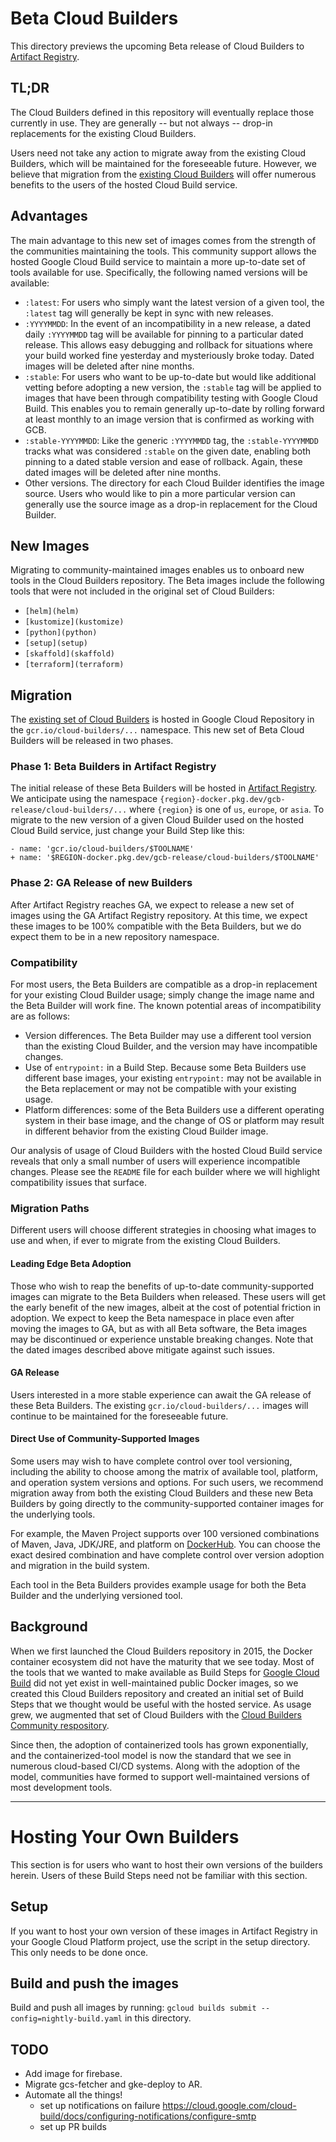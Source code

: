 # Beta Cloud Builders

This directory previews the upcoming Beta release of Cloud Builders to [Artifact
Registry](https://cloud.google.com/artifact-registry).

## TL;DR

The Cloud Builders defined in this repository will eventually replace those
currently in use. They are generally -- but not always -- drop-in replacements
for the existing Cloud Builders.

Users need not take any action to migrate away from the existing Cloud Builders,
which will be maintained for the foreseeable future. However, we believe that
migration from the [existing Cloud Builders](..) will offer numerous benefits to
the users of the hosted Cloud Build service.

## Advantages

The main advantage to this new set of images comes from the strength of the
communities maintaining the tools. This community support allows the hosted
Google Cloud Build service to maintain a more up-to-date set of tools available
for use. Specifically, the following named versions will be available:

- `:latest`: For users who simply want the latest version of a given tool, the
  `:latest` tag will generally be kept in sync with new releases.
- `:YYYYMMDD`: In the event of an incompatibility in a new release, a dated
  daily `:YYYYMMDD` tag will be available for pinning to a particular dated
  release. This allows easy debugging and rollback for situations where your
  build worked fine yesterday and mysteriously broke today. Dated images will be
  deleted after nine months.
- `:stable`: For users who want to be up-to-date but would like additional
  vetting before adopting a new version, the `:stable` tag will be applied to
  images that have been through compatibility testing with Google Cloud Build.
  This enables you to remain generally up-to-date by rolling forward at least
  monthly to an image version that is confirmed as working with GCB.
- `:stable-YYYYMMDD`: Like the generic `:YYYYMMDD` tag, the `:stable-YYYYMMDD`
  tracks what was considered `:stable` on the given date, enabling both pinning
  to a dated stable version and ease of rollback. Again, these dated images will
  be deleted after nine months.
- Other versions. The directory for each Cloud Builder identifies the image
  source. Users who would like to pin a more particular version can generally
  use the source image as a drop-in replacement for the Cloud Builder.

## New Images

Migrating to community-maintained images enables us to onboard new tools in the
Cloud Builders repository. The Beta images include the following tools that were
not included in the original set of Cloud Builders:

- `[helm](helm)`
- `[kustomize](kustomize)`
- `[python](python)`
- `[setup](setup)`
- `[skaffold](skaffold)`
- `[terraform](terraform)`

## Migration

The [existing set of Cloud Builders](..) is hosted in Google Cloud Repository in
the `gcr.io/cloud-builders/...` namespace. This new set of Beta Cloud Builders
will be released in two phases.

### Phase 1: Beta Builders in Artifact Registry

The initial release of these Beta Builders will be hosted in [Artifact
Registry](https://cloud.google.com/artifact-registry). We anticipate using the
namespace `{region}-docker.pkg.dev/gcb-release/cloud-builders/...` where
`{region}` is one of `us`, `europe`, or `asia`. To migrate to the new version of
a given Cloud Builder used on the hosted Cloud Build service, just change your
Build Step like this:

```
- name: 'gcr.io/cloud-builders/$TOOLNAME'
+ name: '$REGION-docker.pkg.dev/gcb-release/cloud-builders/$TOOLNAME'
```

### Phase 2: GA Release of new Builders

After Artifact Registry reaches GA, we expect to release a new set of images
using the GA Artifact Registry repository. At this time, we expect these images
to be 100% compatible with the Beta Builders, but we do expect them to be in a
new repository namespace.

### Compatibility

For most users, the Beta Builders are compatible as a drop-in replacement for
your existing Cloud Builder usage; simply change the image name and the Beta
Builder will work fine. The known potential areas of incompatibility are as
follows:

- Version differences. The Beta Builder may use a different tool version than
  the existing Cloud Builder, and the version may have incompatible changes.
- Use of `entrypoint:` in a Build Step. Because some Beta Builders use different
  base images, your existing `entrypoint:` may not be available in the Beta
  replacement or may not be compatible with your existing usage.
- Platform differences: some of the Beta Builders use a different operating
  system in their base image, and the change of OS or platform may result in
  different behavior from the existing Cloud Builder image.

Our analysis of usage of Cloud Builders with the hosted Cloud Build service
reveals that only a small number of users will experience incompatible changes.
Please see the `README` file for each builder where we will highlight
compatibility issues that surface.

### Migration Paths

Different users will choose different strategies in choosing what images to use
and when, if ever to migrate from the existing Cloud Builders.

#### Leading Edge Beta Adoption

Those who wish to reap the benefits of up-to-date community-supported images can
migrate to the Beta Builders when released. These users will get the early
benefit of the new images, albeit at the cost of potential friction in adoption.
We expect to keep the Beta namespace in place even after moving the images to
GA, but as with all Beta software, the Beta images may be discontinued or
experience unstable breaking changes. Note that the dated images described above
mitigate against such issues.

#### GA Release

Users interested in a more stable experience can await the GA release of these
Beta Builders. The existing `gcr.io/cloud-builders/...` images will continue to
be maintained for the foreseeable future.

#### Direct Use of Community-Supported Images

Some users may wish to have complete control over tool versioning, including the
ability to choose among the matrix of available tool, platform, and operation
system versions and options. For such users, we recommend migration away from
both the existing Cloud Builders and these new Beta Builders by going directly
to the community-supported container images for the underlying tools.

For example, the Maven Project supports over 100 versioned combinations of
Maven, Java, JDK/JRE, and platform on
[DockerHub](https://hub.docker.com/_/maven). You can choose the exact desired
combination and have complete control over version adoption and migration in the
build system.

Each tool in the Beta Builders provides example usage for both the Beta Builder
and the underlying versioned tool.

## Background

When we first launched the Cloud Builders repository in 2015, the Docker
container ecosystem did not have the maturity that we see today. Most of the
tools that we wanted to make available as Build Steps for [Google Cloud
Build](https://cloud.google.com/cloud-build/docs/) did not yet exist in
well-maintained public Docker images, so we created this Cloud Builders
repository and created an initial set of Build Steps that we thought would be
useful with the hosted service. As usage grew, we augmented that set of Cloud
Builders with the [Cloud Builders Community
respository](https://github.com/GoogleCloudPlatform/cloud-builders-community).

Since then, the adoption of containerized tools has grown exponentially, and
the containerized-tool model is now the standard that we see in numerous
cloud-based CI/CD systems. Along with the adoption of the model, communities have formed to support well-maintained versions of most development tools.

------
# Hosting Your Own Builders

This section is for users who want to host their own versions of the builders
herein. Users of these Build Steps need not be familiar with this section.

## Setup

If you want to host your own version of these images in Artifact Registry in
your Google Cloud Platform project, use the script in the setup directory. This
only needs to be done once.

## Build and push the images

Build and push all images by running:
`gcloud builds submit --config=nightly-build.yaml`
in this directory.

## TODO

- Add image for firebase.
- Migrate gcs-fetcher and gke-deploy to AR.
- Automate all the things!
	- set up notifications on failure
	  https://cloud.google.com/cloud-build/docs/configuring-notifications/configure-smtp
    - set up PR builds
